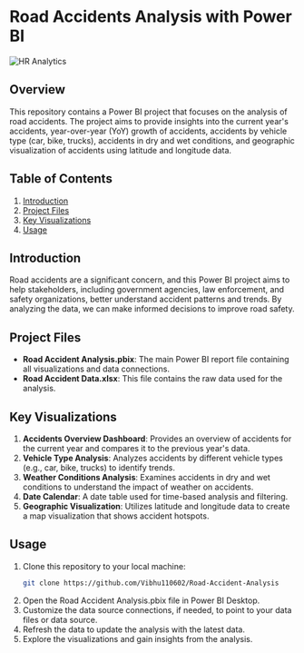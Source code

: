 # Road Accidents Analysis with Power BI

![HR Analytics](https://i.ibb.co/yF463Cg/Screenshot-120.png)

## Overview
This repository contains a Power BI project that focuses on the analysis of road accidents. The project aims to provide insights into the current year's accidents, year-over-year (YoY) growth of accidents, accidents by vehicle type (car, bike, trucks), accidents in dry and wet conditions, and geographic visualization of accidents using latitude and longitude data.

## Table of Contents
1. [Introduction](#introduction)
2. [Project Files](#project-files)
3. [Key Visualizations](#key-visualizations)
4. [Usage](#usage)
   
## Introduction
Road accidents are a significant concern, and this Power BI project aims to help stakeholders, including government agencies, law enforcement, and safety organizations, better understand accident patterns and trends. By analyzing the data, we can make informed decisions to improve road safety.

## Project Files
- **Road Accident Analysis.pbix**: The main Power BI report file containing all visualizations and data connections.
- **Road Accident Data.xlsx**: This file contains the raw data used for the analysis.

## Key Visualizations
1. **Accidents Overview Dashboard**: Provides an overview of accidents for the current year and compares it to the previous year's data.
2. **Vehicle Type Analysis**: Analyzes accidents by different vehicle types (e.g., car, bike, trucks) to identify trends.
3. **Weather Conditions Analysis**: Examines accidents in dry and wet conditions to understand the impact of weather on accidents.
4. **Date Calendar**: A date table used for time-based analysis and filtering.
5. **Geographic Visualization**: Utilizes latitude and longitude data to create a map visualization that shows accident hotspots.

## Usage
1. Clone this repository to your local machine:
   ```bash
   git clone https://github.com/Vibhu110602/Road-Accident-Analysis
   ```
2. Open the Road Accident Analysis.pbix file in Power BI Desktop.
3. Customize the data source connections, if needed, to point to your data files or data source.
4. Refresh the data to update the analysis with the latest data.
5. Explore the visualizations and gain insights from the analysis. 
